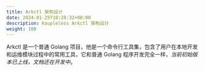 ```yaml
---
title: Arkctl 架构设计
date: 2024-01-25T10:28:32+08:00
description: Koupleless Arkctl 架构设计
weight: 100
---
```


Arkctl 是一个普通 Golang 项目，他是一个命令行工具集，包含了用户在本地开发和运维模块过程中的常用工具，它和普通 Golang 程序开发完全一样，_当前初始版本已上线，文档还在开发中_。

<br/>
